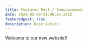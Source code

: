 ```yaml
---
title: Featured Post / Announcement
date: 2021-02-05T21:09:14.243Z
featuredpost: true
description: Description
---
```


Welcome to our new website!!
